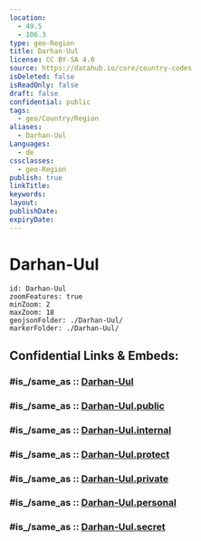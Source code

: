 ```yaml
---
location:
  - 49.5
  - 106.3
type: geo-Region
title: Darhan-Uul
license: CC BY-SA 4.0
source: https://datahub.io/core/country-codes
isDeleted: false
isReadOnly: false
draft: false
confidential: public
tags:
  - geo/Country/Region
aliases:
  - Darhan-Uul
Languages:
  - de
cssclasses:
  - geo-Region
publish: true
linkTitle:
keywords:
layout:
publishDate:
expiryDate:
---
```


# Darhan-Uul

```leaflet
id: Darhan-Uul
zoomFeatures: true 
minZoom: 2 
maxZoom: 18
geojsonFolder: ./Darhan-Uul/
markerFolder: ./Darhan-Uul/
```


## Confidential Links & Embeds: 

### #is_/same_as :: [Darhan-Uul](/_Standards/Earth/Continent/Asia/Asia~East/Mongolia/Provinces~Mongolia/Darhan-Uul.md) 

### #is_/same_as :: [Darhan-Uul.public](/_public/Earth/Continent/Asia/Asia~East/Mongolia/Provinces~Mongolia/Darhan-Uul.public.md) 

### #is_/same_as :: [Darhan-Uul.internal](/_internal/Earth/Continent/Asia/Asia~East/Mongolia/Provinces~Mongolia/Darhan-Uul.internal.md) 

### #is_/same_as :: [Darhan-Uul.protect](/_protect/Earth/Continent/Asia/Asia~East/Mongolia/Provinces~Mongolia/Darhan-Uul.protect.md) 

### #is_/same_as :: [Darhan-Uul.private](/_private/Earth/Continent/Asia/Asia~East/Mongolia/Provinces~Mongolia/Darhan-Uul.private.md) 

### #is_/same_as :: [Darhan-Uul.personal](/_personal/Earth/Continent/Asia/Asia~East/Mongolia/Provinces~Mongolia/Darhan-Uul.personal.md) 

### #is_/same_as :: [Darhan-Uul.secret](/_secret/Earth/Continent/Asia/Asia~East/Mongolia/Provinces~Mongolia/Darhan-Uul.secret.md)

